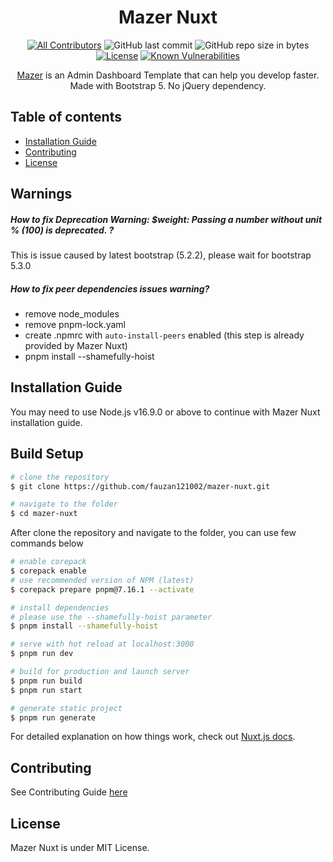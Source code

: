 <div align="center">

# Mazer Nuxt

</div>

<div align="center">

[![All Contributors](https://img.shields.io/github/contributors/bl0cknumber/mazer-nuxt)](https://github.com/zuramai/mazer/graphs/contributors)
![GitHub last commit](https://img.shields.io/github/last-commit/bl0cknumber/mazer-nuxt.svg)
![GitHub repo size in bytes](https://img.shields.io/github/repo-size/badges/shields.svg)
[![License](https://img.shields.io/github/license/bl0cknumber/mazer-nuxt.svg)](LICENSE)
[![Known Vulnerabilities](https://snyk.io/test/github/fzn0x/mazer-nuxt/badge.svg?targetFile=package.json)](https://snyk.io/test/github/fzn0x/mazer-nuxt?targetFile=package.json)

</div>

<p align="center">
  <a href="https://github.com/zuramai/mazer">Mazer</a> is an Admin Dashboard Template that can help you develop faster. Made with Bootstrap 5. No jQuery dependency.
</p>

## Table of contents

- [Installation Guide](#installation-guide)
- [Contributing](#contributing)
- [License](#license)

## Warnings

##### How to fix Deprecation Warning: $weight: Passing a number without unit % (100) is deprecated. ?

This is issue caused by latest bootstrap (5.2.2), please wait for bootstrap 5.3.0

##### How to fix peer dependencies issues warning?

- remove node_modules
- remove pnpm-lock.yaml
- create .npmrc with `auto-install-peers` enabled (this step is already provided by Mazer Nuxt)
- pnpm install --shamefully-hoist

## Installation Guide

You may need to use Node.js v16.9.0 or above to continue with Mazer Nuxt installation guide.
## Build Setup

```bash
# clone the repository
$ git clone https://github.com/fauzan121002/mazer-nuxt.git

# navigate to the folder
$ cd mazer-nuxt
```

After clone the repository and navigate to the folder, you can use few commands below

```bash
# enable corepack
$ corepack enable
# use recommended version of NPM (latest)
$ corepack prepare pnpm@7.16.1 --activate

# install dependencies
# please use the --shamefully-hoist parameter
$ pnpm install --shamefully-hoist

# serve with hot reload at localhost:3000
$ pnpm run dev

# build for production and launch server
$ pnpm run build
$ pnpm run start

# generate static project
$ pnpm run generate
```

For detailed explanation on how things work, check out [Nuxt.js docs](https://nuxtjs.org).

## Contributing

See Contributing Guide [here](./CONTRIBUTING.md)

## License

Mazer Nuxt is under MIT License.

